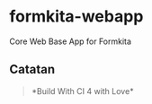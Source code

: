 # formkita-webapp

Core Web Base App for Formkita

## Catatan

<blockquote>*Build With CI 4 with Love*</blockquote>
